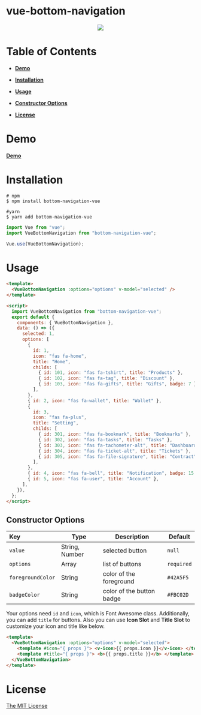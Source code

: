 # vue-bottom-navigation

<p align="center">
<img align="center"  src="https://user-images.githubusercontent.com/58827166/132668893-d7912fe1-40da-4735-a171-90553a92fecd.gif"/>
</p>

# Table of Contents

- [**Demo**](#demo)

- [**Installation**](#installation)

- [**Usage**](#usage)

- [**Constructor Options**](#constructor-options)

* [**License**](#license)

# Demo

[**Demo**](https://vue-bottom-navigation.herokuapp.com/)

# Installation

```shell
# npm
$ npm install bottom-navigation-vue

#yarn
$ yarn add bottom-navigation-vue
```

```js
import Vue from "vue";
import VueBottomNavigation from "bottom-navigation-vue";

Vue.use(VueBottomNavigation);
```

# Usage

```html
<template>
  <VueBottomNavigation :options="options" v-model="selected" />
</template>

<script>
  import VueBottomNavigation from "bottom-navigation-vue";
  export default {
    components: { VueBottomNavigation },
    data: () => ({
      selected: 1,
      options: [
        {
          id: 1,
          icon: "fas fa-home",
          title: "Home",
          childs: [
            { id: 101, icon: "fas fa-tshirt", title: "Products" },
            { id: 102, icon: "fas fa-tag", title: "Discount" },
            { id: 103, icon: "fas fa-gifts", title: "Gifts", badge: 7 },
          ],
        },
        { id: 2, icon: "fas fa-wallet", title: "Wallet" },
        {
          id: 3,
          icon: "fas fa-plus",
          title: "Setting",
          childs: [
            { id: 301, icon: "fas fa-bookmark", title: "Bookmarks" },
            { id: 302, icon: "fas fa-tasks", title: "Tasks" },
            { id: 303, icon: "fas fa-tachometer-alt", title: "Dashboard" },
            { id: 304, icon: "fas fa-ticket-alt", title: "Tickets" },
            { id: 305, icon: "fas fa-file-signature", title: "Contract" },
          ],
        },
        { id: 4, icon: "fas fa-bell", title: "Notification", badge: 15 },
        { id: 5, icon: "fas fa-user", title: "Account" },
      ],
    }),
  };
</script>
```

## Constructor Options

| Key               | Type           | Description               | Default    |
| :---------------- | -------------- | ------------------------- | ---------- |
| `value`           | String, Number | selected button           | `null`     |
| `options`         | Array          | list of buttons           | `required` |
| `foregroundColor` | String         | color of the foreground   | `#42A5F5`  |
| `badgeColor`      | String         | color of the button badge | `#FBC02D`  |

Your options need `id` and `icon`, which is Font Awesome class.
Additionally, you can add `title` for buttons.
Also you can use **Icon Slot** and **Title Slot** to customize your icon and title like below.

```html
<template>
  <VueBottomNavigation :options="options" v-model="selected">
    <template #icon="{ props }"> <v-icon>{{ props.icon }}</v-icon> </template>
    <template #title="{ props }"> <b>{{ props.title }}</b> </template>
  </VueBottomNavigation>
</template>
```

# License

[The MIT License](http://opensource.org/licenses/MIT)
